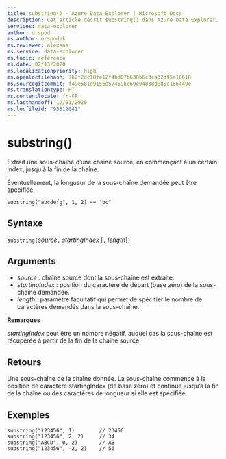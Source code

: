 ```yaml
---
title: substring() - Azure Data Explorer | Microsoft Docs
description: Cet article décrit substring() dans Azure Data Explorer.
services: data-explorer
author: orspod
ms.author: orspodek
ms.reviewer: alexans
ms.service: data-explorer
ms.topic: reference
ms.date: 02/13/2020
ms.localizationpriority: high
ms.openlocfilehash: 7b2f2dc18fe12f4bd07b638b6c3ca32d95a10618
ms.sourcegitcommit: f49e581d9156e57459bc69c94838d886c166449e
ms.translationtype: HT
ms.contentlocale: fr-FR
ms.lasthandoff: 12/01/2020
ms.locfileid: "95512041"
---
```

# <a name="substring"></a>substring()

Extrait une sous-chaîne d’une chaîne source, en commençant à un certain index, jusqu’à la fin de la chaîne.

Éventuellement, la longueur de la sous-chaîne demandée peut être spécifiée.

```kusto
substring("abcdefg", 1, 2) == "bc"
```

## <a name="syntax"></a>Syntaxe

`substring(`*source*`,` *startingIndex* [`,` *length*]`)`

## <a name="arguments"></a>Arguments

* *source* : chaîne source dont la sous-chaîne est extraite.
* *startingIndex* : position du caractère de départ (base zéro) de la sous-chaîne demandée.
* *length* : paramètre facultatif qui permet de spécifier le nombre de caractères demandés dans la sous-chaîne. 

**Remarques**

*startingIndex* peut être un nombre négatif, auquel cas la sous-chaîne est récupérée à partir de la fin de la chaîne source.

## <a name="returns"></a>Retours

Une sous-chaîne de la chaîne donnée. La sous-chaîne commence à la position de caractère startingIndex (de base zéro) et continue jusqu’à la fin de la chaîne ou des caractères de longueur si elle est spécifiée.

## <a name="examples"></a>Exemples

```kusto
substring("123456", 1)        // 23456
substring("123456", 2, 2)     // 34
substring("ABCD", 0, 2)       // AB
substring("123456", -2, 2)    // 56
```